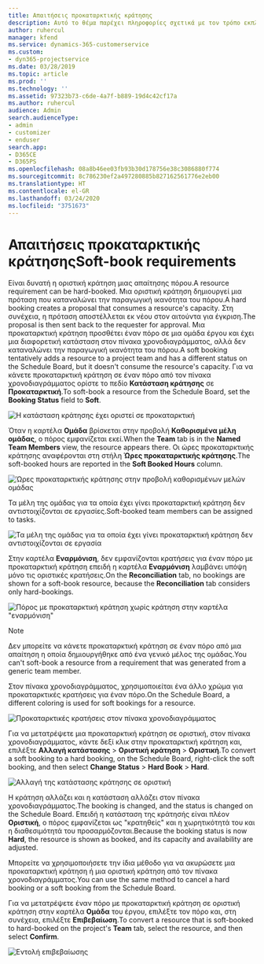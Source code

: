 ```yaml
---
title: Απαιτήσεις προκαταρκτικής κράτησης
description: Αυτό το θέμα παρέχει πληροφορίες σχετικά με τον τρόπο εκπλήρωσης των απαιτήσεων προκαταρκτικής κράτησης.
author: ruhercul
manager: kfend
ms.service: dynamics-365-customerservice
ms.custom:
- dyn365-projectservice
ms.date: 03/28/2019
ms.topic: article
ms.prod: ''
ms.technology: ''
ms.assetid: 97323b73-c6de-4a7f-b889-19d4c42cf17a
ms.author: ruhercul
audience: Admin
search.audienceType:
- admin
- customizer
- enduser
search.app:
- D365CE
- D365PS
ms.openlocfilehash: 08a8b46ee03fb93b30d178756e38c3086880f774
ms.sourcegitcommit: 8c786230ef2a497280885b827162561776e2eb00
ms.translationtype: HT
ms.contentlocale: el-GR
ms.lasthandoff: 03/24/2020
ms.locfileid: "3751673"
---
```

# <a name="soft-book-requirements"></a><span data-ttu-id="e6678-103">Απαιτήσεις προκαταρκτικής κράτησης</span><span class="sxs-lookup"><span data-stu-id="e6678-103">Soft-book requirements</span></span>

<span data-ttu-id="e6678-104">Είναι δυνατή η οριστική κράτηση μιας απαίτησης πόρου.</span><span class="sxs-lookup"><span data-stu-id="e6678-104">A resource requirement can be hard-booked.</span></span> <span data-ttu-id="e6678-105">Μια οριστική κράτηση δημιουργεί μια πρόταση που καταναλώνει την παραγωγική ικανότητα του πόρου.</span><span class="sxs-lookup"><span data-stu-id="e6678-105">A hard booking creates a proposal that consumes a resource's capacity.</span></span> <span data-ttu-id="e6678-106">Στη συνέχεια, η πρόταση αποστέλλεται εκ νέου στον αιτούντα για έγκριση.</span><span class="sxs-lookup"><span data-stu-id="e6678-106">The proposal is then sent back to the requester for approval.</span></span> <span data-ttu-id="e6678-107">Μια προκαταρκτική κράτηση προσθέτει έναν πόρο σε μια ομάδα έργου και έχει μια διαφορετική κατάσταση στον πίνακα χρονοδιαγράμματος, αλλά δεν καταναλώνει την παραγωγική ικανότητα του πόρου.</span><span class="sxs-lookup"><span data-stu-id="e6678-107">A soft booking tentatively adds a resource to a project team and has a different status on the Schedule Board, but it doesn't consume the resource's capacity.</span></span> <span data-ttu-id="e6678-108">Για να κάνετε προκαταρκτική κράτηση σε έναν πόρο από τον πίνακα χρονοδιαγράμματος ορίστε το πεδίο **Κατάσταση κράτησης** σε **Προκαταρκτική**.</span><span class="sxs-lookup"><span data-stu-id="e6678-108">To soft-book a resource from the Schedule Board, set the **Booking Status** field to **Soft**.</span></span>

![Η κατάσταση κράτησης έχει οριστεί σε προκαταρκτική](media/Resource-Management-image77.png)

<span data-ttu-id="e6678-110">Όταν η καρτέλα **Ομάδα** βρίσκεται στην προβολή **Καθορισμένα μέλη ομάδας**, ο πόρος εμφανίζεται εκεί.</span><span class="sxs-lookup"><span data-stu-id="e6678-110">When the **Team** tab is in the **Named Team Members** view, the resource appears there.</span></span> <span data-ttu-id="e6678-111">Οι ώρες προκαταρκτικής κράτησης αναφέρονται στη στήλη **Ώρες προκαταρκτικής κράτησης**.</span><span class="sxs-lookup"><span data-stu-id="e6678-111">The soft-booked hours are reported in the **Soft Booked Hours** column.</span></span>

![Ώρες προκαταρκτικής κράτησης στην προβολή καθορισμένων μελών ομάδας](media/Resource-Management-image78.png)

<span data-ttu-id="e6678-113">Τα μέλη της ομάδας για τα οποία έχει γίνει προκαταρκτική κράτηση δεν αντιστοιχίζονται σε εργασίες.</span><span class="sxs-lookup"><span data-stu-id="e6678-113">Soft-booked team members can be assigned to tasks.</span></span>

![Τα μέλη της ομάδας για τα οποία έχει γίνει προκαταρκτική κράτηση δεν αντιστοιχίζονται σε εργασία](media/Resource-Management-image79.png)

<span data-ttu-id="e6678-115">Στην καρτέλα **Εναρμόνιση**, δεν εμφανίζονται κρατήσεις για έναν πόρο με προκαταρκτική κράτηση επειδή η καρτέλα **Εναρμόνιση** λαμβάνει υπόψη μόνο τις οριστικές κρατήσεις.</span><span class="sxs-lookup"><span data-stu-id="e6678-115">On the **Reconciliation** tab, no bookings are shown for a soft-book resource, because the **Reconciliation** tab considers only hard-bookings.</span></span>

![Πόρος με προκαταρκτική κράτηση χωρίς κράτηση στην καρτέλα "εναρμόνιση"](media/Resource-Management-image80.png)

> [!NOTE]
> <span data-ttu-id="e6678-117">Δεν μπορείτε να κάνετε προκαταρκτική κράτηση σε έναν πόρο από μια απαίτηση η οποία δημιουργήθηκε από ένα γενικό μέλος της ομάδας.</span><span class="sxs-lookup"><span data-stu-id="e6678-117">You can't soft-book a resource from a requirement that was generated from a generic team member.</span></span>

<span data-ttu-id="e6678-118">Στον πίνακα χρονοδιαγράμματος, χρησιμοποιείται ένα άλλο χρώμα για προκαταρκτικές κρατήσεις για έναν πόρο.</span><span class="sxs-lookup"><span data-stu-id="e6678-118">On the Schedule Board, a different coloring is used for soft bookings for a resource.</span></span>

![Προκαταρκτικές κρατήσεις στον πίνακα χρονοδιαγράμματος](media/Resource-Management-image81.png)

<span data-ttu-id="e6678-120">Για να μετατρέψετε μια προκαταρκτική κράτηση σε οριστική, στον πίνακα χρονοδιαγράμματος, κάντε δεξί κλικ στην προκαταρκτική κράτηση και, επιλέξτε **Αλλαγή κατάστασης** \> **Οριστική κράτηση** \> **Οριστική**.</span><span class="sxs-lookup"><span data-stu-id="e6678-120">To convert a soft booking to a hard booking, on the Schedule Board, right-click the soft booking, and then select **Change Status** \> **Hard Book** \> **Hard**.</span></span>

![Αλλαγή της κατάστασης κράτησης σε οριστική](media/Resource-Management-image82.png)

<span data-ttu-id="e6678-122">Η κράτηση αλλάζει και η κατάσταση αλλάζει στον πίνακα χρονοδιαγράμματος.</span><span class="sxs-lookup"><span data-stu-id="e6678-122">The booking is changed, and the status is changed on the Schedule Board.</span></span> <span data-ttu-id="e6678-123">Επειδή η κατάσταση της κράτησής είναι πλέον **Οριστική**, ο πόρος εμφανίζεται ως "κρατηθείς" και η χωρητικότητά του και η διαθεσιμότητά του προσαρμόζονται.</span><span class="sxs-lookup"><span data-stu-id="e6678-123">Because the booking status is now **Hard**, the resource is shown as booked, and its capacity and availability are adjusted.</span></span>

<span data-ttu-id="e6678-124">Μπορείτε να χρησιμοποιήσετε την ίδια μέθοδο για να ακυρώσετε μια προκαταρκτική κράτηση ή μια οριστική κράτηση από τον πίνακα χρονοδιαγράμματος.</span><span class="sxs-lookup"><span data-stu-id="e6678-124">You can use the same method to cancel a hard booking or a soft booking from the Schedule Board.</span></span>

<span data-ttu-id="e6678-125">Για να μετατρέψετε έναν πόρο με προκαταρκτική κράτηση σε οριστική κράτηση στην καρτέλα **Ομάδα** του έργου, επιλέξτε τον πόρο και, στη συνέχεια, επιλέξτε **Επιβεβαίωση**.</span><span class="sxs-lookup"><span data-stu-id="e6678-125">To convert a resource that is soft-booked to hard-booked on the project's **Team** tab, select the resource, and then select **Confirm**.</span></span>

![Εντολή επιβεβαίωσης](media/Resource-Management-image83.png)
